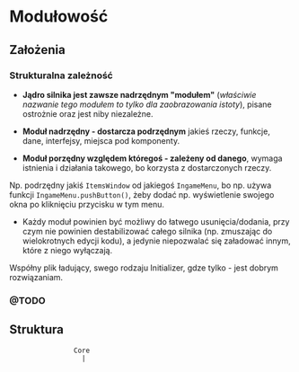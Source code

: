 
Modułowość
==========





Założenia
---------

### Strukturalna zależność

* **Jądro silnika jest zawsze nadrzędnym "modułem"** (_właściwie nazwanie tego modułem to tylko dla zaobrazowania istoty_), pisane ostrożnie oraz jest niby niezależne.

* **Moduł nadrzędny - dostarcza podrzędnym** jakieś rzeczy, funkcje, dane, interfejsy, miejsca pod komponenty.

* **Moduł porzędny względem któregoś - zależeny od danego**, wymaga istnienia i działania takowego, bo korzysta z dostarczonych rzeczy. 
	
Np. podrzędny jakiś `ItemsWindow` od jakiegoś `IngameMenu`, bo np. używa funkcji `IngameMenu.pushButton()`, żeby dodać np. wyświetlenie swojego okna po kliknięciu przycisku w tym menu.
	
* Każdy moduł powinien być możliwy do łatwego usunięcia/dodania, przy czym nie powinien destabilizować całego silnika (np. zmuszając do wielokrotnych edycji kodu), a jedynie niepozwalać się załadować innym, które z niego wyłączają.

Współny plik ładujący, swego rodzaju Initializer, gdze tylko - jest dobrym rozwiązaniam.



### @TODO 




Struktura
---------

```
				Core
				  |
```

